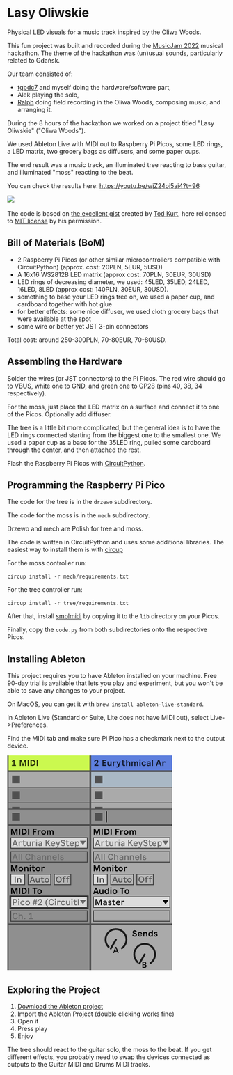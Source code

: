 # Lasy Oliwskie

Physical LED visuals for a music track inspired by the Oliwa Woods.

This fun project was built and recorded during the
[MusicJam 2022](https://musicjam.pl/) musical hackathon. The theme of the
hackathon was (un)usual sounds, particularly related to Gdańsk.

Our team consisted of:
- [tgbdc7](https://github.com/tgbdc7) and myself doing the hardware/software
part,
- Alek playing the solo,
- [Ralph](https://soundcloud.com/ralphgpl) doing field recording in the Oliwa
Woods, composing music, and arranging it.

During the 8 hours of the hackathon we worked on a project titled
"Lasy Oliwskie" ("Oliwa Woods").

We used Ableton Live with MIDI out to Raspberry Pi Picos, some LED rings,
a LED matrix, two grocery bags as diffusers, and some paper cups.

The end result was a music track, an illuminated tree reacting to bass guitar,
and illuminated "moss" reacting to the beat.

You can check the results here: https://youtu.be/wjZ24oi5ai4?t=96

[![](https://img.youtube.com/vi/wjZ24oi5ai4/0.jpg)](https://youtu.be/wjZ24oi5ai4?t=96)

The code is based on
[the excellent gist](https://gist.github.com/todbot/ec5c6ed9101fe25bc741e22599f30361)
created by [Tod Kurt](https://github.com/todbot), here relicensed to
[MIT license](https://opensource.org/licenses/MIT) by his permission.

## Bill of Materials (BoM)

- 2 Raspberry Pi Picos (or other similar microcontrollers compatible with
CircuitPython) (approx. cost: 20PLN, 5EUR, 5USD)
- A 16x16 WS2812B LED matrix (approx cost: 70PLN, 30EUR, 30USD)
- LED rings of decreasing diameter, we used: 45LED, 35LED, 24LED, 16LED, 8LED
(approx cost: 140PLN, 30EUR, 30USD).
- something to base your LED rings tree on, we used a paper cup, and cardboard
together with hot glue
- for better effects: some nice diffuser, we used cloth grocery bags that were
available at the spot
- some wire or better yet JST 3-pin connectors

Total cost: around 250-300PLN, 70-80EUR, 70-80USD.

## Assembling the Hardware

Solder the wires (or JST connectors) to the Pi Picos. The red wire should go to
VBUS, white one to GND, and green one to GP28 (pins 40, 38, 34 respectively).

For the moss, just place the LED matrix on a surface and connect it to one of
the Picos. Optionally add diffuser.

The tree is a little bit more complicated, but the general idea is to have the
LED rings connected starting from the biggest one to the smallest one. We used
a paper cup as a base for the 35LED ring, pulled some cardboard through the
center, and then attached the rest.

Flash the Raspberry Pi Picos with [CircuitPython](https://circuitpython.org/board/raspberry_pi_pico/).

## Programming the Raspberry Pi Pico

The code for the tree is in the `drzewo` subdirectory.

The code for the moss is in the `mech` subdirectory.

Drzewo and mech are Polish for tree and moss.

The code is written in CircuitPython and uses some additional libraries. The
easiest way to install them is with [circup](https://github.com/adafruit/circup)

For the moss controller run:

```
circup install -r mech/requirements.txt
```

For the tree controller run:

```
circup install -r tree/requirements.txt
```

After that, install [smolmidi](https://github.com/wntrblm/Winterbloom_SmolMIDI)
by copying it to the `lib` directory on your Picos.

Finally, copy the `code.py` from both subdirectories onto the respective Picos.

## Installing Ableton

This project requires you to have Ableton installed on your machine. Free
90-day trial is available that lets you play and experiment, but you won't be
able to save any changes to your project.

On MacOS, you can get it with `brew install ableton-live-standard`.

In Ableton Live (Standard or Suite, Lite does not have MIDI out),
select Live->Preferences.

Find the MIDI tab and make sure Pi Pico has a checkmark next to the output
device.

![Ableton MIDI configuration](docs/img/ableton_midi.png)

## Exploring the Project

1. [Download the Ableton project](https://doomhammer.fra1.digitaloceanspaces.com/Music_Jam.alp)
2. Import the Ableton Project (double clicking works fine)
3. Open it
4. Press play
5. Enjoy

The tree should react to the guitar solo, the moss to the beat. If you get
different effects, you probably need to swap the devices connected as outputs
to the Guitar MIDI and Drums MIDI tracks.
